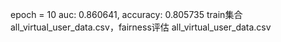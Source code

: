 epoch = 10 auc: 0.860641, accuracy: 0.805735  train集合all_virtual_user_data.csv，fairness评估 all_virtual_user_data.csv